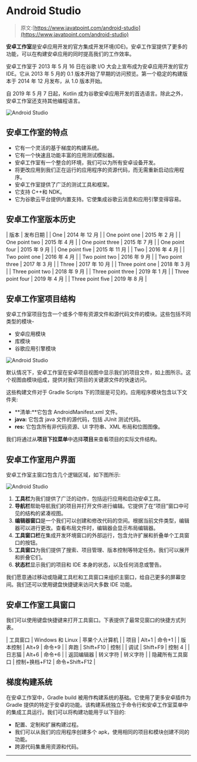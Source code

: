 # Android Studio

> 原文:[https://www.javatpoint.com/android-studio](https://www.javatpoint.com/android-studio)

**安卓工作室**是安卓应用开发的官方集成开发环境(IDE)。安卓工作室提供了更多的功能，可以在构建安卓应用的同时提高我们的工作效率。

安卓工作室于 2013 年 5 月 16 日在谷歌 I/O 大会上宣布成为安卓应用开发的官方 IDE。它从 2013 年 5 月的 0.1 版本开始了早期的访问预览。第一个稳定的构建版本于 2014 年 12 月发布，从 1.0 版本开始。

自 2019 年 5 月 7 日起，Kotlin 成为谷歌安卓应用开发的首选语言。除此之外，安卓工作室还支持其他编程语言。

![Android Studio](../Images/9098b1a9f76d2f2f2a9921c978521aaa.png)

## 安卓工作室的特点

*   它有一个灵活的基于梯度的构建系统。
*   它有一个快速且功能丰富的应用测试模拟器。
*   安卓工作室有一个整合的环境，我们可以为所有安卓设备开发。
*   将更改应用到我们正在运行的应用程序的资源代码，而无需重新启动应用程序。
*   安卓工作室提供了广泛的测试工具和框架。
*   它支持 C++和 NDK。
*   它为谷歌云平台提供内置支持。它使集成谷歌云消息和应用引擎变得容易。

## 安卓工作室版本历史

| 版本 | 发布日期 |
| One | 2014 年 12 月 |
| One point one | 2015 年 2 月 |
| One point two | 2015 年 4 月 |
| One point three | 2015 年 7 月 |
| One point four | 2015 年 9 月 |
| One point five | 2015 年 11 月 |
| Two | 2016 年 4 月 |
| Two point one | 2016 年 4 月 |
| Two point two | 2016 年 9 月 |
| Two point three | 2017 年 3 月 |
| Three | 2017 年 10 月 |
| Three point one | 2018 年 3 月 |
| Three point two | 2018 年 9 月 |
| Three point three | 2019 年 1 月 |
| Three point four | 2019 年 4 月 |
| Three point five | 2019 年 8 月 |

## 安卓工作室项目结构

安卓工作室项目包含一个或多个带有资源文件和源代码文件的模块。这些包括不同类型的模块-

*   安卓应用模块
*   库模块
*   谷歌应用引擎模块

![Android Studio](../Images/7b846678f9b34d8ddf8afea72a61b087.png)

默认情况下，安卓工作室在安卓项目视图中显示我们的项目文件，如上图所示。这个视图由模块组成，提供对我们项目的关键源文件的快速访问。

这些构建文件对于 Gradle Scripts 下的顶层是可见的。应用程序模块包含以下文件夹:

*   **清单:**它包含 AndroidManifest.xml 文件。
*   **java:** 它包含 java 文件的源代码，包括 JUnit 测试代码。
*   **res:** 它包含所有非代码资源、UI 字符串、XML 布局和位图图像。

我们将通过从**项目下拉菜单**中选择**项目**来查看项目的实际文件结构。

## 安卓工作室用户界面

安卓工作室主窗口包含几个逻辑区域，如下图所示:

![Android Studio](../Images/1cb2903d0901b1f1e5da57687ee9433e.png)

1.  **工具栏**为我们提供了广泛的动作，包括运行应用和启动安卓工具。
2.  **导航栏**帮助导航我们的项目并打开文件进行编辑。它提供了在“项目”窗口中可见的结构的紧凑视图。
3.  **编辑器窗口**是一个我们可以创建和修改代码的空间。根据当前文件类型，编辑器可以进行更改。查看布局文件时，编辑器会显示布局编辑器。
4.  **工具窗口栏**在集成开发环境窗口的外部运行，包含允许扩展和折叠单个工具窗口的按钮。
5.  **工具窗口**为我们提供了搜索、项目管理、版本控制等特定任务。我们可以展开和折叠它们。
6.  **状态栏**显示我们的项目和 IDE 本身的状态，以及任何消息或警告。

我们愿意通过移动或隐藏工具栏和工具窗口来组织主窗口，给自己更多的屏幕空间。我们还可以使用键盘快捷键来访问大多数 IDE 功能。

## 安卓工作室工具窗口

我们可以使用键盘快捷键来打开工具窗口。下表提供了最常见窗口的快捷方式列表。

| 工具窗口 | Windows 和 Linux | 苹果个人计算机 |
| 项目 | Alt+1 | 命令+1 |
| 版本控制 | Alt+9 | 命令+9 |
| 奔跑 | Shift+F10 | 控制 |
| 调试 | Shift+F9 | 控制 4 |
| 日志猫 | Alt+6 | 命令+6 |
| 返回编辑器 | 转义字符 | 转义字符 |
| 隐藏所有工具窗口 | 控制+换档+F12 | 命令+Shift+F12 |

## 梯度构建系统

在安卓工作室中，Gradle build 被用作构建系统的基础。它使用了更多安卓插件为 Gradle 提供的特定于安卓的功能。该构建系统独立于命令行和安卓工作室菜单中的集成工具运行。我们可以将构建功能用于以下目的:

*   配置、定制和扩展构建过程。
*   我们可以从我们的应用程序创建多个 apk，使用相同的项目和模块创建不同的功能。
*   跨源代码集重用资源和代码。

* * *